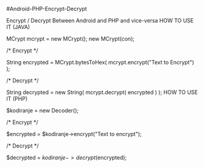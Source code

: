 #Android-PHP-Encrypt-Decrypt

Encrypt / Decrypt Between Android and PHP and vice-versa
HOW TO USE IT (JAVA)

MCrypt mcrypt = new MCrypt();
new MCrypt(con);

/* Encrypt */

String encrypted = MCrypt.bytesToHex( mcrypt.encrypt("Text to Encrypt") );

/* Decrypt */

String decrypted = new String( mcrypt.decrypt( encrypted ) );
HOW TO USE IT (PHP)

$kodiranje = new Decoder();

/* Encrypt */

$encrypted = $kodiranje->encrypt("Text to encrypt");

/* Decrypt */

$decrypted = $kodiranje->decrypt($encrypted);
